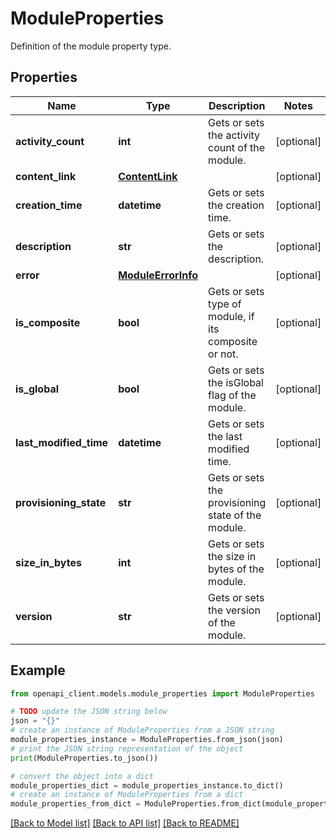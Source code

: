 # ModuleProperties

Definition of the module property type.

## Properties

Name | Type | Description | Notes
------------ | ------------- | ------------- | -------------
**activity_count** | **int** | Gets or sets the activity count of the module. | [optional] 
**content_link** | [**ContentLink**](ContentLink.md) |  | [optional] 
**creation_time** | **datetime** | Gets or sets the creation time. | [optional] 
**description** | **str** | Gets or sets the description. | [optional] 
**error** | [**ModuleErrorInfo**](ModuleErrorInfo.md) |  | [optional] 
**is_composite** | **bool** | Gets or sets type of module, if its composite or not. | [optional] 
**is_global** | **bool** | Gets or sets the isGlobal flag of the module. | [optional] 
**last_modified_time** | **datetime** | Gets or sets the last modified time. | [optional] 
**provisioning_state** | **str** | Gets or sets the provisioning state of the module. | [optional] 
**size_in_bytes** | **int** | Gets or sets the size in bytes of the module. | [optional] 
**version** | **str** | Gets or sets the version of the module. | [optional] 

## Example

```python
from openapi_client.models.module_properties import ModuleProperties

# TODO update the JSON string below
json = "{}"
# create an instance of ModuleProperties from a JSON string
module_properties_instance = ModuleProperties.from_json(json)
# print the JSON string representation of the object
print(ModuleProperties.to_json())

# convert the object into a dict
module_properties_dict = module_properties_instance.to_dict()
# create an instance of ModuleProperties from a dict
module_properties_from_dict = ModuleProperties.from_dict(module_properties_dict)
```
[[Back to Model list]](../README.md#documentation-for-models) [[Back to API list]](../README.md#documentation-for-api-endpoints) [[Back to README]](../README.md)


